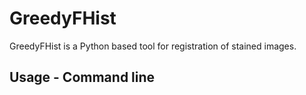 # GreedyFHist

GreedyFHist is a Python based tool for registration of stained images.


## Usage - Command line

